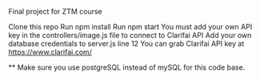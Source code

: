 Final project for ZTM course

Clone this repo
Run npm install
Run npm start
You must add your own API key in the controllers/image.js file to connect to Clarifai API
Add your own database credentials to server.js line 12
You can grab Clarifai API key at https://www.clarifai.com/

** Make sure you use postgreSQL instead of mySQL for this code base.
